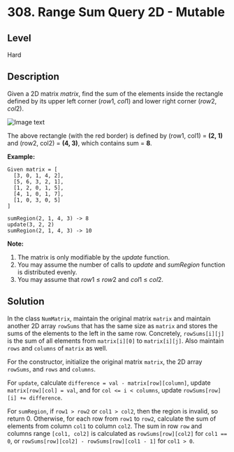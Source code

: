 # 308. Range Sum Query 2D - Mutable
## Level
Hard

## Description
Given a 2D matrix *matrix*, find the sum of the elements inside the rectangle defined by its upper left corner (*row*1, *col*1) and lower right corner (*row*2, *col*2).

![Image text](https://assets.leetcode.com/static_assets/public/images/courses/range_sum_query_2d.png)

The above rectangle (with the red border) is defined by (row1, col1) = **(2, 1)** and (row2, col2) = **(4, 3)**, which contains sum = **8**.

**Example:**
```
Given matrix = [
  [3, 0, 1, 4, 2],
  [5, 6, 3, 2, 1],
  [1, 2, 0, 1, 5],
  [4, 1, 0, 1, 7],
  [1, 0, 3, 0, 5]
]

sumRegion(2, 1, 4, 3) -> 8
update(3, 2, 2)
sumRegion(2, 1, 4, 3) -> 10
```

**Note:**
1. The matrix is only modifiable by the *update* function.
2. You may assume the number of calls to *update* and *sumRegion* function is distributed evenly.
3. You may assume that *row*1 ≤ *row*2 and *col*1 ≤ *col*2.

## Solution
In the class `NumMatrix`, maintain the original matrix `matrix` and maintain another 2D array `rowSums` that has the same size as `matrix` and stores the sums of the elements to the left in the same row. Concretely, `rowSums[i][j]` is the sum of all elements from `matrix[i][0]` to `matrix[i][j]`. Also maintain `rows` and `columns` of `matrix` as well.

For the constructor, initialize the original matrix `matrix`, the 2D array `rowSums`, and `rows` and `columns`.

For `update`, calculate `difference = val - matrix[row][column]`, update `matrix[row][col] = val`, and for `col <= i < columns`, update `rowSums[row][i] += difference`.

For `sumRegion`, if `row1 > row2` or `col1 > col2`, then the region is invalid, so return 0. Otherwise, for each row from `row1` to `row2`, calculate the sum of elements from column `col1` to column `col2`. The sum in row `row` and columns range `[col1, col2]` is calculated as `rowSums[row][col2]` for `col1 == 0`, or `rowSums[row][col2] - rowSums[row][col1 - 1]` for `col1 > 0`.
